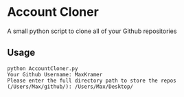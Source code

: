 # Account Cloner

A small python script to clone all of your Github repositories

## Usage

	python AccountCloner.py
	Your Github Username: MaxKramer
	Please enter the full directory path to store the repos (/Users/Max/github/): /Users/Max/Desktop/ 
